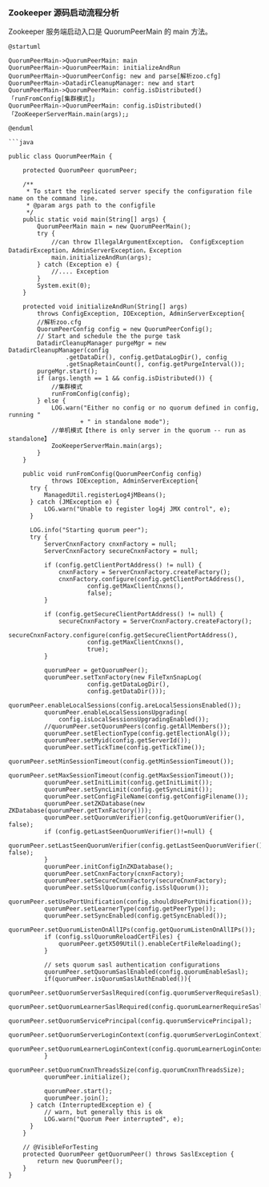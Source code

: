 ### Zookeeper 源码启动流程分析

Zookeeper 服务端启动入口是 QuorumPeerMain 的 main 方法。

```plantuml
@startuml

QuorumPeerMain->QuorumPeerMain: main
QuorumPeerMain->QuorumPeerMain: initializeAndRun
QuorumPeerMain->QuorumPeerConfig: new and parse[解析zoo.cfg]
QuorumPeerMain->DatadirCleanupManager: new and start
QuorumPeerMain->QuorumPeerMain: config.isDistributed()「runFromConfig[集群模式]」
QuorumPeerMain->QuorumPeerMain: config.isDistributed()「ZooKeeperServerMain.main(args);」

@enduml
```

````
```java

public class QuorumPeerMain {

    protected QuorumPeer quorumPeer;

    /**
     * To start the replicated server specify the configuration file name on the command line.
     * @param args path to the configfile
     */
    public static void main(String[] args) {
        QuorumPeerMain main = new QuorumPeerMain();
        try {
            //can throw IllegalArgumentException， ConfigException DatadirException，AdminServerException，Exception
            main.initializeAndRun(args);
        } catch (Exception e) {
            //.... Exception
        }
        System.exit(0);
    }

    protected void initializeAndRun(String[] args)
        throws ConfigException, IOException, AdminServerException{
        //解析zoo.cfg
        QuorumPeerConfig config = new QuorumPeerConfig();
        // Start and schedule the the purge task
        DatadirCleanupManager purgeMgr = new DatadirCleanupManager(config
                .getDataDir(), config.getDataLogDir(), config
                .getSnapRetainCount(), config.getPurgeInterval());
        purgeMgr.start();
        if (args.length == 1 && config.isDistributed()) {
            //集群模式
            runFromConfig(config);
        } else {
            LOG.warn("Either no config or no quorum defined in config, running "
                    + " in standalone mode");
            //单机模式【there is only server in the quorum -- run as standalone】
            ZooKeeperServerMain.main(args);
        }
    }

    public void runFromConfig(QuorumPeerConfig config)
            throws IOException, AdminServerException{
      try {
          ManagedUtil.registerLog4jMBeans();
      } catch (JMException e) {
          LOG.warn("Unable to register log4j JMX control", e);
      }

      LOG.info("Starting quorum peer");
      try {
          ServerCnxnFactory cnxnFactory = null;
          ServerCnxnFactory secureCnxnFactory = null;

          if (config.getClientPortAddress() != null) {
              cnxnFactory = ServerCnxnFactory.createFactory();
              cnxnFactory.configure(config.getClientPortAddress(),
                      config.getMaxClientCnxns(),
                      false);
          }

          if (config.getSecureClientPortAddress() != null) {
              secureCnxnFactory = ServerCnxnFactory.createFactory();
              secureCnxnFactory.configure(config.getSecureClientPortAddress(),
                      config.getMaxClientCnxns(),
                      true);
          }

          quorumPeer = getQuorumPeer();
          quorumPeer.setTxnFactory(new FileTxnSnapLog(
                      config.getDataLogDir(),
                      config.getDataDir()));
          quorumPeer.enableLocalSessions(config.areLocalSessionsEnabled());
          quorumPeer.enableLocalSessionsUpgrading(
              config.isLocalSessionsUpgradingEnabled());
          //quorumPeer.setQuorumPeers(config.getAllMembers());
          quorumPeer.setElectionType(config.getElectionAlg());
          quorumPeer.setMyid(config.getServerId());
          quorumPeer.setTickTime(config.getTickTime());
          quorumPeer.setMinSessionTimeout(config.getMinSessionTimeout());
          quorumPeer.setMaxSessionTimeout(config.getMaxSessionTimeout());
          quorumPeer.setInitLimit(config.getInitLimit());
          quorumPeer.setSyncLimit(config.getSyncLimit());
          quorumPeer.setConfigFileName(config.getConfigFilename());
          quorumPeer.setZKDatabase(new ZKDatabase(quorumPeer.getTxnFactory()));
          quorumPeer.setQuorumVerifier(config.getQuorumVerifier(), false);
          if (config.getLastSeenQuorumVerifier()!=null) {
              quorumPeer.setLastSeenQuorumVerifier(config.getLastSeenQuorumVerifier(), false);
          }
          quorumPeer.initConfigInZKDatabase();
          quorumPeer.setCnxnFactory(cnxnFactory);
          quorumPeer.setSecureCnxnFactory(secureCnxnFactory);
          quorumPeer.setSslQuorum(config.isSslQuorum());
          quorumPeer.setUsePortUnification(config.shouldUsePortUnification());
          quorumPeer.setLearnerType(config.getPeerType());
          quorumPeer.setSyncEnabled(config.getSyncEnabled());
          quorumPeer.setQuorumListenOnAllIPs(config.getQuorumListenOnAllIPs());
          if (config.sslQuorumReloadCertFiles) {
              quorumPeer.getX509Util().enableCertFileReloading();
          }

          // sets quorum sasl authentication configurations
          quorumPeer.setQuorumSaslEnabled(config.quorumEnableSasl);
          if(quorumPeer.isQuorumSaslAuthEnabled()){
              quorumPeer.setQuorumServerSaslRequired(config.quorumServerRequireSasl);
              quorumPeer.setQuorumLearnerSaslRequired(config.quorumLearnerRequireSasl);
              quorumPeer.setQuorumServicePrincipal(config.quorumServicePrincipal);
              quorumPeer.setQuorumServerLoginContext(config.quorumServerLoginContext);
              quorumPeer.setQuorumLearnerLoginContext(config.quorumLearnerLoginContext);
          }
          quorumPeer.setQuorumCnxnThreadsSize(config.quorumCnxnThreadsSize);
          quorumPeer.initialize();

          quorumPeer.start();
          quorumPeer.join();
      } catch (InterruptedException e) {
          // warn, but generally this is ok
          LOG.warn("Quorum Peer interrupted", e);
      }
    }

    // @VisibleForTesting
    protected QuorumPeer getQuorumPeer() throws SaslException {
        return new QuorumPeer();
    }
}
````
